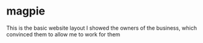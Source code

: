 # magpie
This is the basic website layout I showed the owners of the business, which convinced them to allow me to work for them

